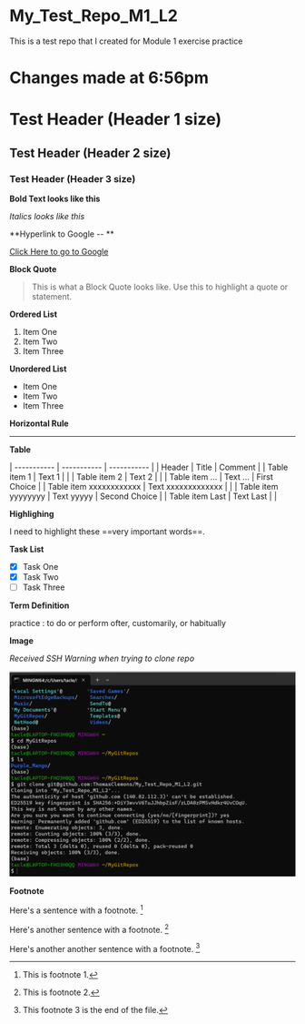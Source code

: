# My_Test_Repo_M1_L2
This is a test repo that I created for Module 1 exercise practice

# Changes made at 6:56pm

# Test Header (Header 1 size)

## Test Header (Header 2 size)

### Test Header (Header 3 size)

**Bold Text looks like this**

*Italics looks like this*

**Hyperlink to Google -- **  

[Click Here to go to Google](https://www.google.com)

**Block Quote**  

>This is what a Block Quote looks like.  Use this to highlight a quote or statement.

**Ordered List**  

1. Item One
2. Item Two
3. Item Three

**Unordered List**

- Item One
- Item Two
- Item Three

**Horizontal Rule**

---

**Table**

| ----------- | ----------- | ----------- |
| Header | Title | Comment |
| Table item 1 | Text 1 | |
| Table item 2 | Text 2 | |
| Table item ... | Text ... | First Choice |
| Table item xxxxxxxxxxxx | Text xxxxxxxxxxxxx | |
| Table item yyyyyyyy | Text yyyyy | Second Choice |
| Table item Last | Text Last | |

**Highlighing**

I need to highlight these ==very important words==.

**Task List**

- [x] Task One
- [x] Task Two
- [ ] Task Three

**Term Definition**  

practice
: to do or perform ofter, customarily, or habitually


**Image**  

*Received SSH Warning when trying to clone repo*

![Image Here -- ](Image1.png)

**Footnote**  

Here's a sentence with a footnote. [^1]  

Here's another sentence with a footnote. [^2]

Here's another another sentence with a footnote. [^3]

[^1]: This is footnote 1.
[^2]: This is footnote 2.
[^3]: This footnote 3 is the end of the file.
